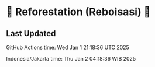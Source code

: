 
# 🌳 Reforestation (Reboisasi) 🌲

## Last Updated

GitHub Actions time: Wed Jan  1 21:18:36 UTC 2025

Indonesia/Jakarta time: Thu Jan  2 04:18:36 WIB 2025
